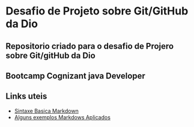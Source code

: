 # Desafio de Projeto sobre Git/GitHub da Dio
## Repositorio criado para o desafio de Projero sobre Git/gitHub da Dio
## Bootcamp Cognizant java Developer


## Links uteis
- [Sintaxe Basica Markdown](https://www.markdownguide.org/getting-started/)
- [Alguns exemplos Markdows Aplicados](https://github.com/NeyHiwerson/Ola-Mundo)
